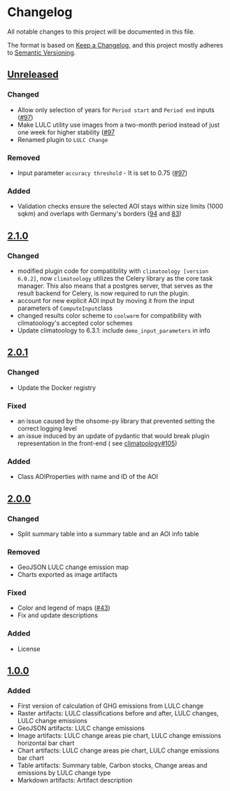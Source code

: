 # Changelog

All notable changes to this project will be documented in this file.

The format is based on [Keep a Changelog](https://keepachangelog.com/en/1.0.0/),
and this project mostly adheres to [Semantic Versioning](https://semver.org/spec/v2.0.0.html).

## [Unreleased](https://gitlab.heigit.org/climate-action/plugins/ghg-emission-from-lulc-change)

### Changed

- Allow only selection of years for `Period start` and `Period end` inputs ([#97](https://gitlab.heigit.org/climate-action/plugins/ghg-emission-from-lulc-change/-/issues/97))
- Make LULC utility use images from a two-month period instead of just one week for higher stability ([#97](https://gitlab.heigit.org/climate-action/plugins/ghg-emission-from-lulc-change/-/issues/97)
- Renamed plugin to `LULC Change`

### Removed

- Input parameter `accuracy threshold` - It is set to 0.75 ([#97](https://gitlab.heigit.org/climate-action/plugins/ghg-emission-from-lulc-change/-/issues/97))

### Added

- Validation checks ensure the selected AOI stays within size limits (1000 sqkm) and overlaps with Germany's borders ([94](https://gitlab.heigit.org/climate-action/plugins/ghg-emission-from-lulc-change/-/issues/94) and [83](https://gitlab.heigit.org/climate-action/plugins/ghg-emission-from-lulc-change/-/issues/83))

## [2.1.0](https://gitlab.heigit.org/climate-action/plugins/ghg-emission-from-lulc-change/-/releases/2.1.0)

### Changed

- modified plugin code for compatibility with `climatoology [version 6.0.2]`, now `climatoology` utilizes the Celery
  library as the core task manager. This also means that a postgres server, that serves as the result backend for
  Celery, is now required to run the plugin.
- account for new explicit AOI input by moving it from the input parameters of `ComputeInput`class
- changed results color scheme to `coolwarm` for compatibility with climatoology's accepted color schemes
- Update climatoology to 6.3.1: include `demo_input_parameters` in info

## [2.0.1](https://gitlab.heigit.org/climate-action/plugins/ghg-emission-from-lulc-change/-/releases/2.0.1)

### Changed

- Update the Docker registry

### Fixed

- an issue caused by the ohsome-py library that prevented setting the correct logging level
- an issue induced by an update of pydantic that would break plugin representation in the front-end (
  see [climatoology#105](https://gitlab.heigit.org/climate-action/climatoology/-/issues/105))

### Added

- Class AOIProperties with name and ID of the AOI

## [2.0.0](https://gitlab.heigit.org/climate-action/plugins/ghg-emission-from-lulc-change/-/releases/2.0.0)

### Changed

- Split summary table into a summary table and an AOI info table

### Removed

- GeoJSON LULC change emission map
- Charts exported as image artifacts

### Fixed

- Color and legend of
  maps ([#43](https://gitlab.heigit.org/climate-action/plugins/ghg-emission-from-lulc-change/-/issues/43))
- Fix and update descriptions

### Added

- License

## [1.0.0](https://gitlab.heigit.org/climate-action/plugins/ghg-emission-from-lulc-change/-/releases/1.0.0)

### Added

- First version of calculation of GHG emissions from LULC change
- Raster artifacts: LULC classifications before and after, LULC changes, LULC change emissions
- GeoJSON artifacts: LULC change emissions
- Image artifacts: LULC change areas pie chart, LULC change emissions horizontal bar chart
- Chart artifacts: LULC change areas pie chart, LULC change emissions bar chart
- Table artifacts: Summary table, Carbon stocks, Change areas and emissions by LULC change type
- Markdown artifacts: Artifact description